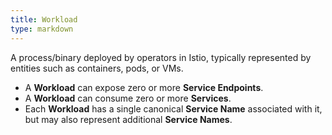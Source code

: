 ```yaml
---
title: Workload
type: markdown
---
```

A process/binary deployed by operators in Istio, typically represented by entities such as containers, pods, or VMs. 
  * A **Workload** can expose zero or more **Service Endpoints**.
  * A **Workload** can consume zero or more **Services**.
  * Each **Workload** has a single canonical **Service Name** associated with it, but may also represent additional **Service Names**.
